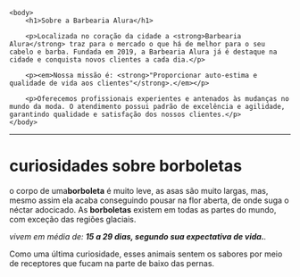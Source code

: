 <!DOCTYPE html>
<html lang="pt-br">
    <head>
        <meta charset="UTF-8">
        <title>Barbearia Alura</title>
    </head>

    <body>
        <h1>Sobre a Barbearia Alura</h1>

        <p>Localizada no coração da cidade a <strong>Barbearia Alura</strong> traz para o mercado o que há de melhor para o seu cabelo e barba. Fundada em 2019, a Barbearia Alura já é destaque na cidade e conquista novos clientes a cada dia.</p>

        <p><em>Nossa missão é: <strong>"Proporcionar auto-estima e qualidade de vida aos clientes"</strong>.</em></p>

        <p>Oferecemos profissionais experientes e antenados às mudanças no mundo da moda. O atendimento possui padrão de excelência e agilidade, garantindo qualidade e satisfação dos nossos clientes.</p>
    </body>
</html>

------------------------------------------------------------------------------------------------------------------------------------------------------

<!DOCTYPE html>
<html lang="pt-br">
        <head>
<meta charset="UTF-8">
<title>borboletas</title>
</head>

<body>
<h1>curiosidades sobre borboletas</h1>

<p>o corpo de uma<strong>borboleta</strong> é muito leve, as asas são muito largas, mas, mesmo assim ela acaba conseguindo pousar na flor aberta, de onde suga o néctar adocicado. As <strong>borboletas</strong> existem em todas as partes do mundo, com exceção das regiões glaciais.</p>

<p><em>vivem em média de: <strong>15 a 29 dias, segundo sua expectativa de vida.</strong>.</em></p>

<p> Como uma última curiosidade, esses animais sentem os sabores por meio de receptores 	que fucam na parte de baixo das pernas. </p>
</body>
</html>
